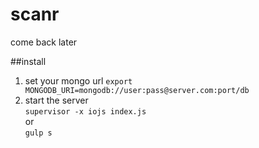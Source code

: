 # scanr
come back later

##install
1. set your mongo url
`export MONGODB_URI=mongodb://user:pass@server.com:port/db`  
2. start the server  
`supervisor -x iojs index.js`  
or  
`gulp s`
